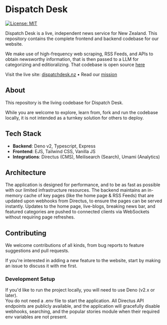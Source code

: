 # Dispatch Desk

[![License: MIT](https://img.shields.io/badge/License-MIT-blue.svg)](https://opensource.org/licenses/MIT)

Dispatch Desk is a live, independent news service for New Zealand. This repository contains the complete frontend and backend codebase for our website.

We make use of high-frequency web scraping, RSS Feeds, and APIs to obtain newsworthy information, that is then passed to a LLM for categorizing and editioralizing. That codebase is open source [here](https://github.com/todo)

Visit the live site: [dispatchdesk.nz](https://dispatchdesk.nz/) • Read our [mission](https://dispatchdesk.nz/about)

## About

This repository is the living codebase for Dispatch Desk. 

While you are welcome to explore, learn from, fork and run the codebase locally, it is not intended as a turnkey solution for others to deploy.

## Tech Stack
* **Backend**: Deno v2, Typescript, Express
* **Frontend**: EJS, Tailwind CSS, Vanilla JS
* **Integrations**: Directus (CMS), Meilisearch (Search), Umami (Analytics)

## Architecture
The application is designed for performance, and to be as fast as possible with our limited infrastructure resources. The backend maintains an in-memory cache of key pages (like the home page & RSS Feeds) that are updated upon webhooks from Directus, to ensure the pages can be served instantly. Updates to the home page, live-blogs, breaking news bar, and featured categories are pushed to connected clients via WebSockets without requiring page refreshes.

## Contributing

We welcome contributions of all kinds, from bug reports to feature suggestions and pull requests.

If you're interested in adding a new feature to the website, start by making an issue to discuss it with 
me first.

### Development Setup
If you'd like to run the project locally, you will need to use Deno (v2.x or later). <br/>
You do not need a .env file to start the application. All Directus API endpoints are publicly available, and the application will gracefully disable webhooks, searching, and the popular stories module when their required env variables are not present.

